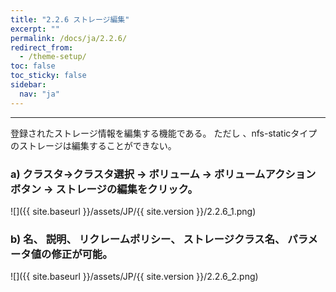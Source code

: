 ```yaml
---
title: "2.2.6 ストレージ編集"
excerpt: ""
permalink: /docs/ja/2.2.6/
redirect_from:
  - /theme-setup/
toc: false
toc_sticky: false
sidebar:
  nav: "ja"
---
```


---
登録されたストレージ情報を編集する機能である。 ただし 、nfs-staticタイプのストレージは編集することができない。

### a\) クラスタ→クラスタ選択 → ボリューム → ボリュームアクションボタン → ストレージの編集をクリック。
![]({{ site.baseurl }}/assets/JP/{{ site.version }}/2.2.6_1.png)

### b\) 名、 説明、 リクレームポリシー、 ストレージクラス名、 パラメータ値の修正が可能。
![]({{ site.baseurl }}/assets/JP/{{ site.version }}/2.2.6_2.png)


